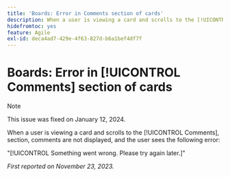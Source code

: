 ```yaml
---
title: 'Boards: Error in Comments section of cards'
description: When a user is viewing a card and scrolls to the [!UICONTROL Comments], section, comments are not displayed, and the user sees an error.
hidefromtoc: yes
feature: Agile
exl-id: deca4ad7-429e-4f63-827d-b6a1bef4df7f
---
```

# Boards: Error in [!UICONTROL Comments] section of cards

>[!NOTE]
>
>This issue was fixed on January 12, 2024.

When a user is viewing a card and scrolls to the [!UICONTROL Comments], section, comments are not displayed, and the user sees the following error:

"[!UICONTROL Something went wrong. Please try again later.]"

_First reported on November 23, 2023._
